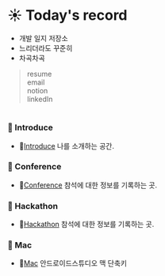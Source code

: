 # :sunny: Today's record
 - 개발 일지 저장소
 - 느리더라도 꾸준히
 - 차곡차곡
    
> resume  
> email  
> notion   
> linkedIn    
               
#
  ### :pushpin: Introduce 
 - :link:[Introduce](https://github.com/hjiee/Record/tree/master/Introduce) 나를 소개하는 공간.
 
### :pushpin: Conference
 - :link:[Conference](https://github.com/hjiee/Record/tree/master/Conference) 참석에 대한 정보를 기록하는 곳.
 
 ### :pushpin: Hackathon
 - :link:[Hackathon](https://github.com/hjiee/Record/tree/master/Hackathon) 참석에 대한 정보를 기록하는 곳.

 ### :pushpin: Mac
 - :link:[Mac](https://github.com/hjiee/Record/tree/master/Mac) 안드로이드스튜디오 맥 단축키
 
 
  
